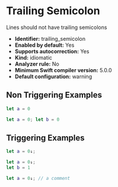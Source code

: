 # Trailing Semicolon

Lines should not have trailing semicolons

* **Identifier:** trailing_semicolon
* **Enabled by default:** Yes
* **Supports autocorrection:** Yes
* **Kind:** idiomatic
* **Analyzer rule:** No
* **Minimum Swift compiler version:** 5.0.0
* **Default configuration:** warning

## Non Triggering Examples

```swift
let a = 0

```

```swift
let a = 0; let b = 0
```

## Triggering Examples

```swift
let a = 0↓;

```

```swift
let a = 0↓;
let b = 1

```

```swift
let a = 0↓; // a comment

```